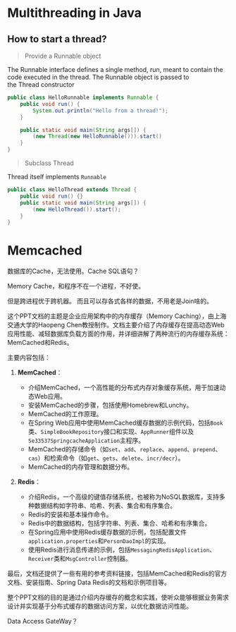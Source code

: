 # Multithreading in Java

## How to start a thread?

> Provide a Runnable object

The Runnable interface defines a single method, run, meant to contain the code executed in the thread. The Runnable object is passed to the Thread constructor


```java
public class HelloRunnable implements Runnable {
	public void run() {
		System.out.println("Hello from a thread!");
	}

	public static void main(String args[]) {
		(new Thread(new HelloRunnable())).start()
	}
}
```

> Subclass Thread

Thread itself implements `Runnable`

```java
public class HelloThread extends Thread {
	public void run() {}
	public static void main(String args[]) {
		(new HelloThread()).start();
	}
}
```


# Memcached

数据库的Cache，无法使用。Cache SQL语句？

Memory Cache，和程序不在一个进程，不好使。

但是跨进程优于跨机器。
而且可以存各式各样的数据，不用老是Join啥的。


这个PPT文档的主题是企业应用架构中的内存缓存（Memory Caching），由上海交通大学的Haopeng Chen教授制作。文档主要介绍了内存缓存在提高动态Web应用性能、减轻数据库负载方面的作用，并详细讲解了两种流行的内存缓存系统：MemCached和Redis。

主要内容包括：

1. **MemCached**：
    
    - 介绍MemCached，一个高性能的分布式内存对象缓存系统，用于加速动态Web应用。
    - 安装MemCached的步骤，包括使用Homebrew和Lunchy。
    - MemCached的工作原理。
    - 在Spring Web应用中使用MemCached缓存数据的示例代码，包括`Book`类、`SimpleBookRepository`接口和实现、`AppRunner`组件以及`Se33537SpringcacheApplication`主程序。
    - MemCached的存储命令（如`set`、`add`、`replace`、`append`、`prepend`、`cas`）和检索命令（如`get`、`gets`、`delete`、`incr/decr`）。
    - MemCached的内存管理和数据分布。
2. **Redis**：
    
    - 介绍Redis，一个高级的键值存储系统，也被称为NoSQL数据库，支持多种数据结构如字符串、哈希、列表、集合和有序集合。
    - Redis的安装和基本操作命令。
    - Redis中的数据结构，包括字符串、列表、集合、哈希和有序集合。
    - 在Spring应用中使用Redis缓存数据的示例，包括配置文件`application.properties`和`PersonDaoImpl`的实现。
    - 使用Redis进行消息传递的示例，包括`MessagingRedisApplication`、`Receiver`类和`MsgController`控制器。

最后，文档还提供了一些有用的参考资料链接，包括MemCached和Redis的官方文档、安装指南、Spring Data Redis的文档和示例项目等。

整个PPT文档的目的是通过介绍内存缓存的概念和实践，使听众能够根据业务需求设计并实现基于分布式缓存的数据访问方案，以优化数据访问性能。


Data Access GateWay？




